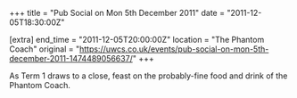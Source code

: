 +++
title = "Pub Social on Mon 5th December 2011"
date = "2011-12-05T18:30:00Z"

[extra]
end_time = "2011-12-05T20:00:00Z"
location = "The Phantom Coach"
original = "https://uwcs.co.uk/events/pub-social-on-mon-5th-december-2011-1474489056637/"
+++

As Term 1 draws to a close, feast on the probably-fine food and drink of the Phantom Coach.

